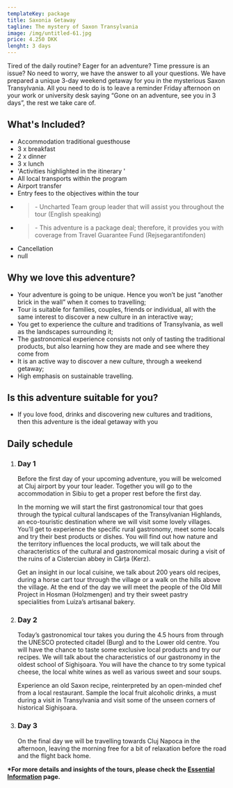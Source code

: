 ```yaml
---
templateKey: package
title: Saxonia Getaway
tagline: The mystery of Saxon Transylvania
image: /img/untitled-61.jpg
price: 4.250 DKK
lenght: 3 days
---
```

Tired of the daily routine? Eager for an adventure? Time pressure is an issue?
No need to worry, we have the answer to all your questions. We have prepared a
unique 3-day weekend getaway for you in the mysterious Saxon Transylvania. All
you need to do is to leave a reminder Friday afternoon on your work or
university desk saying “Gone on an adventure, see you in 3 days”, the rest we
take care of.

## What's Included?

* Accommodation traditional guesthouse
* 3 x breakfast
* 2 x dinner
* 3 x lunch
* 'Activities highlighted in the itinerary '
* All local transports within the program
* Airport transfer
* Entry fees to the objectives within the tour
* > \-
  > Uncharted Team group leader that will assist you throughout the tour
  > (English speaking)
* > \-
  > This adventure is a package deal; therefore, it provides you with coverage
  > from Travel Guarantee Fund (Rejsegarantifonden) 
* Cancellation
* null

## Why we love this adventure?

* Your adventure is going to be unique. Hence you won’t be just “another brick in the wall” when it comes to travelling; 
* Tour is suitable for families, couples, friends or individual, all with the same interest to discover a new culture in an interactive way;
* You get to experience the culture and traditions of Transylvania, as well as the landscapes surrounding it;
* The gastronomical experience consists not only of tasting the traditional products, but also learning how they are made and see where they come from
* It is an active way to discover a new culture, through a weekend getaway;
* High emphasis on sustainable travelling.

## Is this adventure suitable for you?

* If you love food, drinks and discovering new cultures and traditions, then this adventure is the ideal getaway with you

## Daily schedule

1. ### Day 1
   Before the first day of your upcoming adventure, you will be welcomed at Cluj airport by your tour leader. Together you will go to the accommodation in Sibiu to get a proper rest before the first day.
   
   In the morning we will start the first gastronomical tour that goes through the typical cultural landscapes of the Transylvanian Highlands, an eco-touristic destination where we will visit some lovely villages. You’ll get to experience the specific rural gastronomy, meet some locals and try their best products or dishes. You will find out how nature and the territory influences the local products, we will talk about the characteristics of the cultural and gastronomical mosaic during a visit of the ruins of a Cistercian abbey in Cârța (Kerz).

   Get an insight in our local cuisine, we talk about 200 years old recipes, during a horse cart tour through the village or a walk on the hills above the village. At the end of the day we will meet the people of the Old Mill Project in Hosman (Holzmengen) and try their sweet pastry specialities from Luíza’s artisanal bakery.
2. ### Day 2
   Today’s gastronomical tour takes you during the 4.5 hours from through the UNESCO protected citadel (Burg) and to the Lower old centre. You will have the chance to taste some exclusive local products and try our recipes. We will talk about the characteristics of our gastronomy in the oldest school of Sighișoara. You will have the chance to try some typical cheese, the local white wines as well as various sweet and sour soups.

   Experience an old Saxon recipe, reinterpreted by an open-minded chef from a local restaurant. Sample the local fruit alcoholic drinks, a must during a visit in Transylvania and visit some of the unseen corners of historical Sighișoara.
3. ### Day 3
   On the final day we will be travelling towards Cluj Napoca in the afternoon, leaving the morning free for a bit of relaxation before the road and the flight back home.

**\*For more details and insights of the tours, please check the [Essential Information](planning.html) page.**
